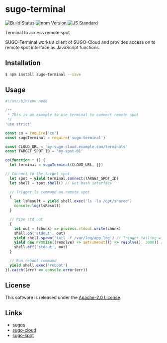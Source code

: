 sugo-terminal
==========

<!---
This file is generated by ape-tmpl. Do not update manually.
--->

<!-- Badge Start -->
<a name="badges"></a>

[![Build Status][bd_travis_com_shield_url]][bd_travis_com_url]
[![npm Version][bd_npm_shield_url]][bd_npm_url]
[![JS Standard][bd_standard_shield_url]][bd_standard_url]

[bd_repo_url]: https://github.com/realglobe-Inc/sugo-terminal
[bd_travis_url]: http://travis-ci.org/realglobe-Inc/sugo-terminal
[bd_travis_shield_url]: http://img.shields.io/travis/realglobe-Inc/sugo-terminal.svg?style=flat
[bd_travis_com_url]: http://travis-ci.com/realglobe-Inc/sugo-terminal
[bd_travis_com_shield_url]: https://api.travis-ci.com/realglobe-Inc/sugo-terminal.svg?token=aeFzCpBZebyaRijpCFmm
[bd_license_url]: https://github.com/realglobe-Inc/sugo-terminal/blob/master/LICENSE
[bd_codeclimate_url]: http://codeclimate.com/github/realglobe-Inc/sugo-terminal
[bd_codeclimate_shield_url]: http://img.shields.io/codeclimate/github/realglobe-Inc/sugo-terminal.svg?style=flat
[bd_codeclimate_coverage_shield_url]: http://img.shields.io/codeclimate/coverage/github/realglobe-Inc/sugo-terminal.svg?style=flat
[bd_gemnasium_url]: https://gemnasium.com/realglobe-Inc/sugo-terminal
[bd_gemnasium_shield_url]: https://gemnasium.com/realglobe-Inc/sugo-terminal.svg
[bd_npm_url]: http://www.npmjs.org/package/sugo-terminal
[bd_npm_shield_url]: http://img.shields.io/npm/v/sugo-terminal.svg?style=flat
[bd_standard_url]: http://standardjs.com/
[bd_standard_shield_url]: https://img.shields.io/badge/code%20style-standard-brightgreen.svg

<!-- Badge End -->


<!-- Description Start -->
<a name="description"></a>

Terminal to access remote spot

<!-- Description End -->


<!-- Overview Start -->
<a name="overview"></a>


SUGO-Terminal works a client of SUGO-Cloud and provides access on to remote spot interface as JavaScript functions.
 

<!-- Overview End -->


<!-- Sections Start -->
<a name="sections"></a>

<!-- Section from "doc/guides/01.Installation.md.hbs" Start -->

<a name="section-doc-guides-01-installation-md"></a>
Installation
-----

```bash
$ npm install sugo-terminal --save
```


<!-- Section from "doc/guides/01.Installation.md.hbs" End -->

<!-- Section from "doc/guides/02.Usage.md.hbs" Start -->

<a name="section-doc-guides-02-usage-md"></a>
Usage
---------

```javascript
#!/usr/bin/env node

/**
 * This is an example to use terminal to connect remote spot
 */
'use strict'

const co = require('co')
const sugoTerminal = require('sugo-terminal')

const CLOUD_URL = 'my-sugo-cloud.example.com/terminals'
const TARGET_SPOT_ID = 'my-spot-01'

co(function * () {
  let terminal = sugoTerminal(CLOUD_URL, {})

// Connect to the target spot
  let spot = yield terminal.connect(TARGET_SPOT_ID)
  let shell = spot.shell() // Get bash interface

  // Trigger ls command on remote spot
  {
    let lsResult = yield shell.exec('ls -la /opt/shared')
    console.log(lsResult)
  }

  // Pipe std out
  {
    let out = (chunk) => process.stdout.write(chunk)
    shell.on('stdout', out)
    yield shell.spawn('tail -f /var/log/app.log') // Trigger tailing without blocking
    yield new Promise((resolve) => setTimeout(() => resolve(), 3000)) // Block for duration
    shell.off('stdout', out)
  }

  // Run reboot command
  yield shell.exec('reboot')
}).catch((err) => console.error(err))


```


<!-- Section from "doc/guides/02.Usage.md.hbs" End -->


<!-- Sections Start -->


<!-- LICENSE Start -->
<a name="license"></a>

License
-------
This software is released under the [Apache-2.0 License](https://github.com/realglobe-Inc/sugo-terminal/blob/master/LICENSE).

<!-- LICENSE End -->


<!-- Links Start -->
<a name="links"></a>

Links
------

+ [sugos](https://github.com/realglobe-Inc/sugos)
+ [sugo-cloud](https://github.com/realglobe-Inc/sugo-cloud)
+ [sugo-spot](https://github.com/realglobe-Inc/sugo-spot)

<!-- Links End -->

